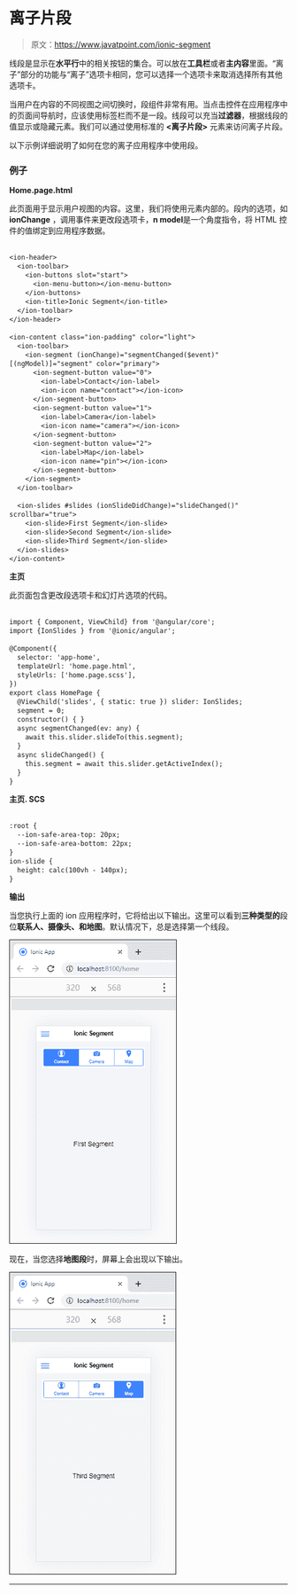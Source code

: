 # 离子片段

> 原文：<https://www.javatpoint.com/ionic-segment>

线段是显示在**水平行**中的相关按钮的集合。可以放在**工具栏**或者**主内容**里面。“离子”部分的功能与“离子”选项卡相同，您可以选择一个选项卡来取消选择所有其他选项卡。

当用户在内容的不同视图之间切换时，段组件非常有用。当点击控件在应用程序中的页面间导航时，应该使用标签栏而不是一段。线段可以充当**过滤器**，根据线段的值显示或隐藏元素。我们可以通过使用标准的 **<离子片段>** 元素来访问离子片段。

以下示例详细说明了如何在您的离子应用程序中使用段。

### 例子

**Home.page.html**

此页面用于显示用户视图的内容。这里，我们将使用<ion-content>元素内部的<ion-segment>。段内的选项，如 **ionChange** ，调用事件来更改段选项卡，**n model**是一个角度指令，将 HTML 控件的值绑定到应用程序数据。</ion-segment></ion-content>

```

<ion-header>
  <ion-toolbar>
    <ion-buttons slot="start">
      <ion-menu-button></ion-menu-button>
    </ion-buttons>
    <ion-title>Ionic Segment</ion-title>
  </ion-toolbar>
</ion-header>

<ion-content class="ion-padding" color="light">
  <ion-toolbar>
    <ion-segment (ionChange)="segmentChanged($event)" [(ngModel)]="segment" color="primary">
      <ion-segment-button value="0">
        <ion-label>Contact</ion-label>
        <ion-icon name="contact"></ion-icon>
      </ion-segment-button>
      <ion-segment-button value="1">
        <ion-label>Camera</ion-label>
        <ion-icon name="camera"></ion-icon>
      </ion-segment-button>
      <ion-segment-button value="2">
        <ion-label>Map</ion-label>
        <ion-icon name="pin"></ion-icon>
      </ion-segment-button>
    </ion-segment>
  </ion-toolbar>

  <ion-slides #slides (ionSlideDidChange)="slideChanged()" scrollbar="true">
    <ion-slide>First Segment</ion-slide>
    <ion-slide>Second Segment</ion-slide>
    <ion-slide>Third Segment</ion-slide>
  </ion-slides>
</ion-content>

```

**主页**

此页面包含更改段选项卡和幻灯片选项的代码。

```

import { Component, ViewChild} from '@angular/core';
import {IonSlides } from '@ionic/angular';

@Component({
  selector: 'app-home',
  templateUrl: 'home.page.html',
  styleUrls: ['home.page.scss'],
})
export class HomePage {
  @ViewChild('slides', { static: true }) slider: IonSlides;
  segment = 0;
  constructor() { }
  async segmentChanged(ev: any) {
    await this.slider.slideTo(this.segment);
  }
  async slideChanged() {
    this.segment = await this.slider.getActiveIndex();
  }
}

```

**主页. SCS**

```

:root {
  --ion-safe-area-top: 20px;
  --ion-safe-area-bottom: 22px;
}
ion-slide {
  height: calc(100vh - 140px);
}

```

**输出**

当您执行上面的 ion 应用程序时，它将给出以下输出。这里可以看到**三种类型的**段位**联系人、摄像头、**和**地图**。默认情况下，总是选择第一个线段。

![Ionic Segment](img/adb1d4aa89b35b2a9c5603836533b7df.png)

现在，当您选择**地图段**时，屏幕上会出现以下输出。

![Ionic Segment](img/4e7804ec02dcdfd055c3a7e4b8a04d81.png)

* * *